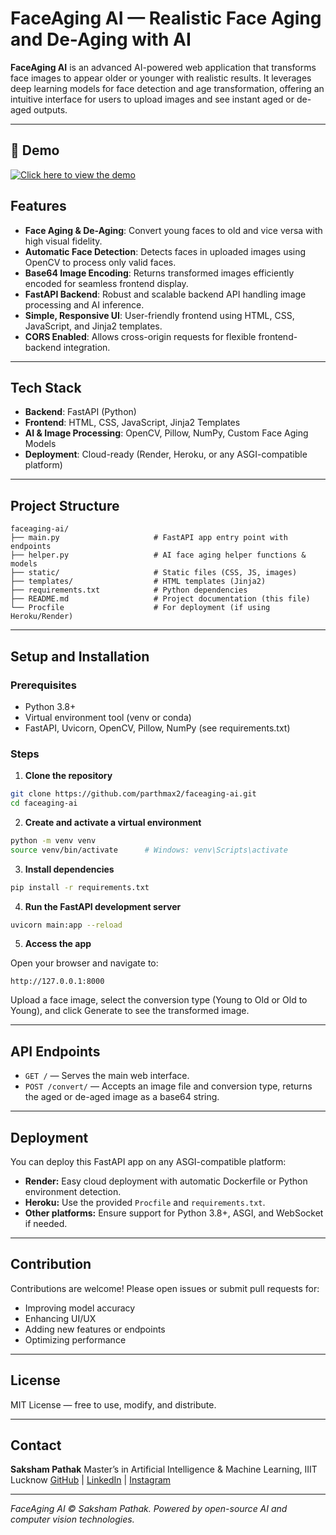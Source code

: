 
# FaceAging AI — Realistic Face Aging and De-Aging with AI

**FaceAging AI** is an advanced AI-powered web application that transforms face images to appear older or younger with realistic results. It leverages deep learning models for face detection and age transformation, offering an intuitive interface for users to upload images and see instant aged or de-aged outputs.

---
## 🔗 Demo

[![Click here to view the demo](https://img.shields.io/badge/🤗%20HuggingFace-FaceAging--AI-blue?logo=huggingface)](https://huggingface.co/spaces/parthmax/FaceAging-AI)

## Features

* **Face Aging & De-Aging**: Convert young faces to old and vice versa with high visual fidelity.
* **Automatic Face Detection**: Detects faces in uploaded images using OpenCV to process only valid faces.
* **Base64 Image Encoding**: Returns transformed images efficiently encoded for seamless frontend display.
* **FastAPI Backend**: Robust and scalable backend API handling image processing and AI inference.
* **Simple, Responsive UI**: User-friendly frontend using HTML, CSS, JavaScript, and Jinja2 templates.
* **CORS Enabled**: Allows cross-origin requests for flexible frontend-backend integration.

---

## Tech Stack

* **Backend**: FastAPI (Python)
* **Frontend**: HTML, CSS, JavaScript, Jinja2 Templates
* **AI & Image Processing**: OpenCV, Pillow, NumPy, Custom Face Aging Models
* **Deployment**: Cloud-ready (Render, Heroku, or any ASGI-compatible platform)

---

## Project Structure

```
faceaging-ai/
├── main.py                     # FastAPI app entry point with endpoints
├── helper.py                   # AI face aging helper functions & models
├── static/                     # Static files (CSS, JS, images)
├── templates/                  # HTML templates (Jinja2)
├── requirements.txt            # Python dependencies
├── README.md                   # Project documentation (this file)
└── Procfile                    # For deployment (if using Heroku/Render)
```

---

## Setup and Installation

### Prerequisites

* Python 3.8+
* Virtual environment tool (venv or conda)
* FastAPI, Uvicorn, OpenCV, Pillow, NumPy (see requirements.txt)

### Steps

1. **Clone the repository**

```bash
git clone https://github.com/parthmax2/faceaging-ai.git
cd faceaging-ai
```

2. **Create and activate a virtual environment**

```bash
python -m venv venv
source venv/bin/activate      # Windows: venv\Scripts\activate
```

3. **Install dependencies**

```bash
pip install -r requirements.txt
```

4. **Run the FastAPI development server**

```bash
uvicorn main:app --reload
```

5. **Access the app**

Open your browser and navigate to:

```
http://127.0.0.1:8000
```

Upload a face image, select the conversion type (Young to Old or Old to Young), and click Generate to see the transformed image.

---

## API Endpoints

* `GET /` — Serves the main web interface.
* `POST /convert/` — Accepts an image file and conversion type, returns the aged or de-aged image as a base64 string.

---

## Deployment

You can deploy this FastAPI app on any ASGI-compatible platform:

* **Render:** Easy cloud deployment with automatic Dockerfile or Python environment detection.
* **Heroku:** Use the provided `Procfile` and `requirements.txt`.
* **Other platforms:** Ensure support for Python 3.8+, ASGI, and WebSocket if needed.

---

## Contribution

Contributions are welcome! Please open issues or submit pull requests for:

* Improving model accuracy
* Enhancing UI/UX
* Adding new features or endpoints
* Optimizing performance

---

## License

MIT License — free to use, modify, and distribute.

---

## Contact

**Saksham Pathak**
Master’s in Artificial Intelligence & Machine Learning, IIIT Lucknow
[GitHub](https://github.com/parthmax2) | [LinkedIn](https://linkedin.com/in/sakshampathak) | [Instagram](https://instagram.com/parthmax_)

---

*FaceAging AI ©  Saksham Pathak. Powered by open-source AI and computer vision technologies.*

